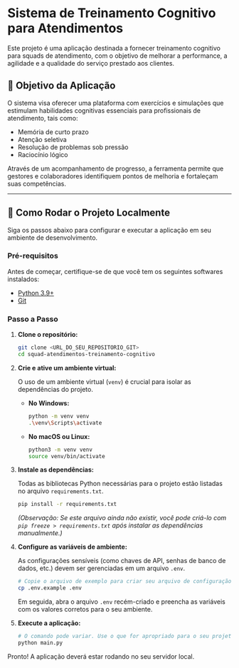 # Sistema de Treinamento Cognitivo para Atendimentos

Este projeto é uma aplicação destinada a fornecer treinamento cognitivo para squads de atendimento, com o objetivo de melhorar a performance, a agilidade e a qualidade do serviço prestado aos clientes.

## 🎯 Objetivo da Aplicação

O sistema visa oferecer uma plataforma com exercícios e simulações que estimulam habilidades cognitivas essenciais para profissionais de atendimento, tais como:

-   Memória de curto prazo
-   Atenção seletiva
-   Resolução de problemas sob pressão
-   Raciocínio lógico

Através de um acompanhamento de progresso, a ferramenta permite que gestores e colaboradores identifiquem pontos de melhoria e fortaleçam suas competências.

---

## 🚀 Como Rodar o Projeto Localmente

Siga os passos abaixo para configurar e executar a aplicação em seu ambiente de desenvolvimento.

### Pré-requisitos

Antes de começar, certifique-se de que você tem os seguintes softwares instalados:

-   [Python 3.9+](https://www.python.org/downloads/)
-   [Git](https://git-scm.com/downloads)

### Passo a Passo

1.  **Clone o repositório:**

    ```bash
    git clone <URL_DO_SEU_REPOSITORIO_GIT>
    cd squad-atendimentos-treinamento-cognitivo
    ```

2.  **Crie e ative um ambiente virtual:**

    O uso de um ambiente virtual (`venv`) é crucial para isolar as dependências do projeto.

    *   **No Windows:**
        ```bash
        python -m venv venv
        .\venv\Scripts\activate
        ```

    *   **No macOS ou Linux:**
        ```bash
        python3 -m venv venv
        source venv/bin/activate
        ```

3.  **Instale as dependências:**

    Todas as bibliotecas Python necessárias para o projeto estão listadas no arquivo `requirements.txt`.

    ```bash
    pip install -r requirements.txt
    ```
    *(Observação: Se este arquivo ainda não existir, você pode criá-lo com `pip freeze > requirements.txt` após instalar as dependências manualmente.)*

4.  **Configure as variáveis de ambiente:**

    As configurações sensíveis (como chaves de API, senhas de banco de dados, etc.) devem ser gerenciadas em um arquivo `.env`.

    ```bash
    # Copie o arquivo de exemplo para criar seu arquivo de configuração local
    cp .env.example .env
    ```
    Em seguida, abra o arquivo `.env` recém-criado e preencha as variáveis com os valores corretos para o seu ambiente.

5.  **Execute a aplicação:**

    ```bash
    # O comando pode variar. Use o que for apropriado para o seu projeto (ex: flask run, python manage.py runserver, etc.)
    python main.py
    ```

Pronto! A aplicação deverá estar rodando no seu servidor local.